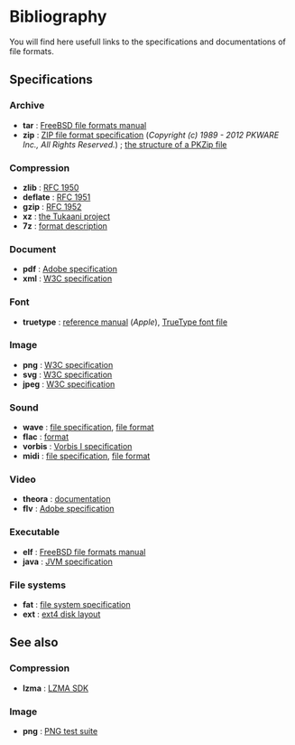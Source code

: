 # Bibliography

You will find here usefull links to the specifications and documentations of file formats.

## Specifications

### Archive

* __tar__ : [FreeBSD file formats manual](http://www.freebsd.org/cgi/man.cgi?query=tar&sektion=5&manpath=FreeBSD+8-current)
* __zip__ : [ZIP file format specification](http://www.pkware.com/documents/casestudies/APPNOTE.TXT) (*Copyright (c) 1989 - 2012 PKWARE Inc., All Rights Reserved.*) ; [the structure of a PKZip file](https://users.cs.jmu.edu/buchhofp/forensics/formats/pkzip.html)

### Compression

* __zlib__ : [RFC 1950](http://tools.ietf.org/html/rfc1950)
* __deflate__ : [RFC 1951](http://tools.ietf.org/html/rfc1951)
* __gzip__ : [RFC 1952](http://tools.ietf.org/html/rfc1952)
* __xz__ : [the Tukaani project](http://tukaani.org/xz/xz-file-format.txt)
* __7z__ : [format description](http://cpansearch.perl.org/src/BJOERN/Compress-Deflate7-1.0/7zip/DOC/7zFormat.txt)

### Document

* __pdf__ : [Adobe specification](http://wwwimages.adobe.com/www.adobe.com/content/dam/Adobe/en/devnet/pdf/pdfs/PDF32000_2008.pdf)
* __xml__ : [W3C specification](http://www.w3.org/TR/xml/)

### Font

* __truetype__ : [reference manual](https://developer.apple.com/fonts/TrueType-Reference-Manual/index.html) (*Apple*), [TrueType font file](https://developer.apple.com/fonts/TrueType-Reference-Manual/RM06/Chap6.html)

### Image

* __png__ : [W3C specification](http://www.w3.org/TR/PNG/)
* __svg__ : [W3C specification](http://www.w3.org/TR/SVG/)
* __jpeg__ : [W3C specification](http://www.w3.org/Graphics/JPEG/)

### Sound

* __wave__ : [file specification](http://www-mmsp.ece.mcgill.ca/Documents/AudioFormats/WAVE/WAVE.html), [file format](http://www.sonicspot.com/guide/wavefiles.html)
* __flac__ : [format](http://xiph.org/flac/format.html)
* __vorbis__ : [Vorbis I specification](http://xiph.org/vorbis/doc/Vorbis_I_spec.html)
* __midi__ : [file specification](http://www.music.mcgill.ca/~ich/classes/mumt306/midiformat.pdf), [file format](http://www.sonicspot.com/guide/midifiles.html)

### Video

* __theora__ : [documentation](http://www.theora.org/doc/)
* __flv__ : [Adobe specification](http://wwwimages.adobe.com/www.adobe.com/content/dam/Adobe/en/devnet/flv/pdfs/video_file_format_spec_v10.pdf)

### Executable

* __elf__ : [FreeBSD file formats manual](http://www.freebsd.org/cgi/man.cgi?query=elf&sektion=5)
* __java__ : [JVM specification](http://docs.oracle.com/javase/specs/jvms/se8/html/index.html)

### File systems

* __fat__ : [file system specification](https://staff.washington.edu/dittrich/misc/fatgen103.pdf)
* __ext__ : [ext4 disk layout](https://ext4.wiki.kernel.org/index.php/Ext4_Disk_Layout)


## See also

### Compression

* __lzma__ : [LZMA SDK](http://www.7-zip.org/sdk.html)

### Image

* __png__ : [PNG test suite](http://www.schaik.com/pngsuite/)

